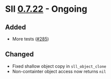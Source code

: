 # Sll [0.7.22] - Ongoing

## Added

- More tests ([#285])

## Changed

- Fixed shallow object copy in `sll_object_clone`
- Non-containter object access now returns `nil`

[0.7.22]: https://github.com/sl-lang/sll/compare/sll-v0.7.21...main
[#285]: https://github.com/sl-lang/sll/issues/285
